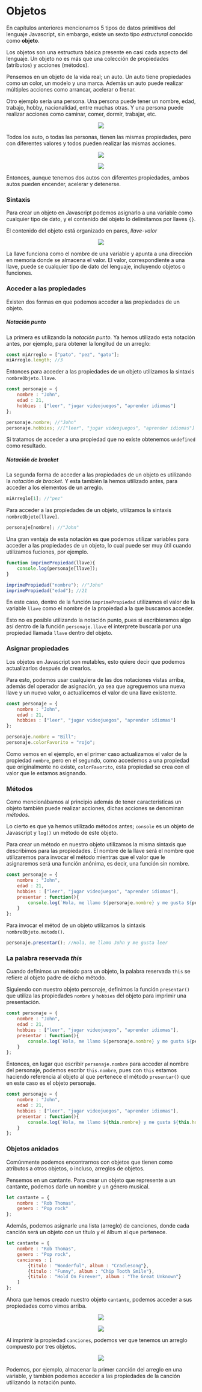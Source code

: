 # Objetos

En capítulos anteriores mencionamos 5 tipos de datos primitivos del lenguaje Javascript, sin embargo, existe un sexto tipo *estructural* conocido como **objeto**.

Los objetos son una estructura básica presente en casi cada aspecto del lenguaje. Un objeto no es más que una colección de propiedades (atributos) y acciones (métodos).

Pensemos en un objeto de la vida real; un auto. Un auto tiene propiedades como un color, un modelo y una marca. Además un auto puede realizar múltiples acciones como arrancar, acelerar o frenar.

Otro ejemplo sería una persona. Una persona puede tener un nombre, edad, trabajo, hobby, nacionalidad, entre muchas otras. Y una persona puede realizar acciones como caminar, comer, dormir, trabajar, etc.

<p align="center">
    <img src="./img/js/objetos.png">
</p>

Todos los auto, o todas las personas, tienen las mismas propiedades, pero con diferentes valores y todos pueden realizar las mismas acciones.

<p align="center">
    <img src="./img/js/objetos2.png">
</p>
<p align="center">
    <img src="./img/js/objetos3.png">
</p>

Entonces, aunque tenemos dos autos con diferentes propiedades, ambos autos pueden encender, acelerar y detenerse.

### Sintaxis

Para crear un objeto en Javascript podemos asignarlo a una variable como cualquier tipo de dato, y el contenido del objeto lo delimitamos por llaves `{}`.

El contenido del objeto está organizado en pares, *llave*-*valor*

<p align="center">
    <img src="./img/js/objetos4.png">
</p>

La llave funciona como el nombre de una variable y apunta a una dirección en memoria donde se almacena el valor. El valor, correspondiente a una llave, puede se cualquier tipo de dato del lenguaje, incluyendo objetos o funciones.

### Acceder a las propiedades

Existen dos formas en que podemos acceder a las propiedades de un objeto.

##### Notación punto

La primera es utilizando la *notación punto*. Ya hemos utilizado esta notación antes, por ejemplo, para obtener la longitud de un arreglo:

```javascript
const miArreglo = ["pato", "pez", "gato"];
miArreglo.length; //3
```

Entonces para acceder a las propiedades de un objeto utilizamos la sintaxis `nombreObjeto.llave`.

```javascript
const personaje = {
    nombre : "John",
    edad : 21,
    hobbies : ["leer", "jugar videojuegos", "aprender idiomas"]
};

personaje.nombre; //"John"
personaje.hobbies; //["leer", "jugar videojuegos", "aprender idiomas"]
```

Si tratamos de acceder a una propiedad que no existe obtenemos `undefined` como resultado.

##### Notación de bracket

La segunda forma de acceder a las propiedades de un objeto es utilizando la *notación de bracket*. Y esta también la hemos utilizado antes, para acceder a los elementos de un arreglo.

```javascript
miArreglo[1]; //"pez"
```

Para acceder a las propiedades de un objeto, utilizamos la sintaxis `nombreObjeto[llave]`.

```javascript
personaje[nombre]; //"John"
```

Una gran ventaja de esta notación es que podemos utilizar variables para acceder a las propiedades de un objeto, lo cual puede ser muy útil cuando utilizamos fuciones, por ejemplo.

```javascript
function imprimePropiedad(llave){
    console.log(personaje[llave]);
}

imprimePropiedad("nombre"); //"John"
imprimePropiedad("edad"); //21
```
En este caso, dentro de la función `imprimePropiedad` utilizamos el valor de la variable `llave` como el nombre de la propiedad a la que buscamos acceder.

Esto no es posible utilizando la notación punto, pues si escribieramos algo así dentro de la función `personaje.llave` el interprete buscaría por una propiedad llamada `llave` dentro del objeto.

### Asignar propiedades

Los objetos en Javascript son mutables, esto quiere decir que podemos actualizarlos después de crearlos.

Para esto, podemos usar cualquiera de las dos notaciones vistas arriba, además del operador de asignación, ya sea que agreguemos una nueva llave y un nuevo valor, o actualicemos el valor de una llave existente.

```javascript
const personaje = {
    nombre : "John",
    edad : 21,
    hobbies : ["leer", "jugar videojuegos", "aprender idiomas"]
};

personaje.nombre = "Bill";
personaje.colorFavorito = "rojo";
```

Como vemos en el ejemplo, en el primer caso actualizamos el valor de la propiedad `nombre`, pero en el segundo, como accedemos a una propiedad que originalmente no existe, `colorFavorito`, esta propiedad se crea con el valor que le estamos asignando.

### Métodos

Como mencionábamos al principio además de tener características un objeto también puede realizar acciones, dichas acciones se denominan *métodos*.

Lo cierto es que ya hemos utilizado métodos antes; `console` es un objeto de Javascript y `log()` un método de este objeto.

Para crear un método en nuestro objeto utilizamos la misma sintaxis que describimos para las propiedades. El nombre de la llave será el nombre que utilizaremos para invocar el método mientras que el valor que le asignaremos será una función anónima, es decir, una función sin nombre.

```javascript
const personaje = {
    nombre : "John",
    edad : 21,
    hobbies : ["leer", "jugar videojuegos", "aprender idiomas"],
    presentar : function(){
        console.log(`Hola, me llamo ${personaje.nombre} y me gusta ${personaje.hobbies[0]}`);
    }
};
```

Para invocar el métod de un objeto utilizamos la sintaxis `nombreObjeto.metodo()`.

```javascript
personaje.presentar(); //Hola, me llamo John y me gusta leer
```

### La palabra reservada *this*

Cuando definimos un método para un objeto, la palabra reservada `this` se refiere al objeto padre de dicho método.

Siguiendo con nuestro objeto personaje, definimos la función `presentar()` que utiliza las propiedades `nombre` y `hobbies` del objeto para imprimir una presentación.

```javascript
const personaje = {
    nombre : "John",
    edad : 21,
    hobbies : ["leer", "jugar videojuegos", "aprender idiomas"],
    presentar : function(){
        console.log(`Hola, me llamo ${personaje.nombre} y me gusta ${personaje.hobbies[0]}`);
    }
};
```

Entonces, en lugar que escribir `personaje.nombre` para acceder al nombre del personaje, podemos escribr `this.nombre`, pues con `this` estamos haciendo referencia al objeto al que pertenece el método `presentar()` que en este caso es el objeto personaje.

```javascript
const personaje = {
    nombre : "John",
    edad : 21,
    hobbies : ["leer", "jugar videojuegos", "aprender idiomas"],
    presentar : function(){
        console.log(`Hola, me llamo ${this.nombre} y me gusta ${this.hobbies[0]}`);
    }
};
```

### Objetos anidados

Comúnmente podemos encontrarnos con objetos que tienen como atributos a otros objetos, o incluso, arreglos de objetos.

Pensemos en un cantante. Para crear un objeto que represente a un cantante, podemos darle un nombre y un género musical.

```javascript
let cantante = {
    nombre : "Rob Thomas",
    genero : "Pop rock"
};
```

Además, podemos asignarle una lista (arreglo) de canciones, donde cada canción será un objeto con un título y el álbum al que pertenece.

```javascript
let cantante = {
    nombre : "Rob Thomas",
    genero : "Pop rock",
    canciones : [
        {titulo : "Wonderful", album : "Cradlesong"},
        {titulo : "Funny", album : "Chip Tooth Smile"},
        {titulo : "Hold On Forever", album : "The Great Unknown"}
    ]
};
```

Ahora que hemos creado nuestro objeto `cantante`, podemos acceder a sus propiedades como vimos arriba.

<p align="center">
    <img src="./img/js/objetosAnidados.png">
</p>

<p align="center">
    <img src="./img/js/objetosAnidados2.png">
</p>

Al imprimir la propiedad `canciones`, podemos ver que tenemos un arreglo compuesto por tres objetos.

<p align="center">
    <img src="./img/js/objetosAnidados3.png">
</p>

Podemos, por ejemplo, almacenar la primer canción del arreglo en una variable, y también podemos acceder a las propiedades de la canción utilizando la notación punto.
